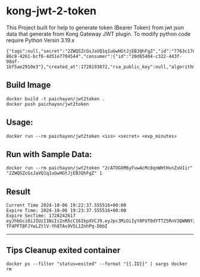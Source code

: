 # kong-jwt-2-token
This Project built for help to generate token (Bearer Token) from jwt json data that generate from Kong Gateway JWT plugin.
To modify python code require Python Versin 3.19.x

```
{"tags":null,"secret":"2ZWQSZcGsJaVQ1q1uGwHGtJjEBJQhFgZ","id":"7763c17e-86c8-4261-bcf6-4d51e7704544","consumer":{"id":"20d65404-c322-443f-98af-1bf5ae2910e3"},"created_at":1728193872,"rsa_public_key":null,"algorithm":"HS256","key":"2cATOGXM6yFuwAcMc8qnWHtHvnZxU1ir"}
```

## Build Image
```
docker build -t paichayon/jwt2token .
docker push paichayon/jwt2token
```

## Usage: 
```
docker run --rm paichayon/jwt2token <iss> <secret> <exp_minutes>
```

## Run with Sample Data:
```
docker run --rm paichayon/jwt2token "2cATOGXM6yFuwAcMc8qnWHtHvnZxU1ir" "2ZWQSZcGsJaVQ1q1uGwHGtJjEBJQhFgZ" 1
```

## Result
```
Current Time 2024-10-06 19:22:37.555516+00:00
Expire Time: 2024-10-06 19:23:37.555516+00:00
Expire SecTime: 1728242617
eyJhbGciOiJIUzI1NiIsInR5cCI6IkpXVCJ9.eyJpc3MiOiIyY0FUT0dYTTZ5RnV3QWNNYzhxbldIdEh2blp4VTFpciIsImV4cCI6MTcyODI0MjYxN30.SD3J-TF4PFT8FJYwLZtlV-Yh8TAs9V5L1ZnhPq-DbbI
```

---
## Tips Cleanup exited container
```
docker ps --filter "status=exited" --format "{{.ID}}" | xargs docker rm
```
